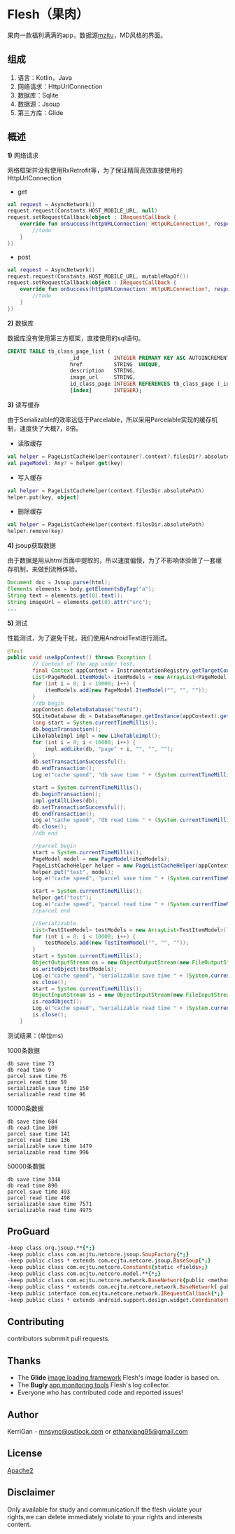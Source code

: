 # Flesh（果肉）

果肉一款福利满满的app，数据源[mzitu][3]，MD风格的界面。

组成
--------
1. 语言：Kotlin，Java
2. 网络请求：HttpUrlConnection
3. 数据库：Sqlite
4. 数据源：Jsoup
5. 第三方库：Glide

概述
--------
**1)** 网络请求

网络框架并没有使用RxRetrofit等，为了保证精简高效直接使用的HttpUrlConnection
+ get 
```kotlin
val request = AsyncNetwork()
request.request(Constants.HOST_MOBILE_URL, null)
request.setRequestCallback(object : IRequestCallback {
    override fun onSuccess(httpURLConnection: HttpURLConnection?, response: String) {
        //todo
    }
})
```
+ post
```kotlin
val request = AsyncNetwork()
request.request(Constants.HOST_MOBILE_URL, mutableMapOf())
request.setRequestCallback(object : IRequestCallback {
    override fun onSuccess(httpURLConnection: HttpURLConnection?, response: String) {
        //todo
    }
})
```
**2)** 数据库

数据库没有使用第三方框架，直接使用的sql语句。
```sql
CREATE TABLE tb_class_page_list ( 
                    _id           INTEGER PRIMARY KEY ASC AUTOINCREMENT,
                    href          STRING  UNIQUE,
                    description   STRING,
                    image_url     STRING,
                    id_class_page INTEGER REFERENCES tb_class_page (_id) ON DELETE CASCADE ON UPDATE CASCADE,
                    [index]       INTEGER);
```
**3)** 读写缓存

由于Serializable的效率远低于Parcelable，所以采用Parcelable实现的缓存机制，速度快了大概7，8倍。
+ 读取缓存
```kotlin
val helper = PageListCacheHelper(container?.context?.filesDir?.absolutePath)
val pageModel: Any? = helper.get(key)
```
+ 写入缓存
```kotlin
val helper = PageListCacheHelper(context.filesDir.absolutePath)
helper.put(key, object)
```
+ 删除缓存
```kotlin
val helper = PageListCacheHelper(context.filesDir.absolutePath)
helper.remove(key)
```
**4)** jsoup获取数据

由于数据是用从html页面中提取的，所以速度偏慢，为了不影响体验做了一套缓存机制，来做到流畅体验。
```java
Document doc = Jsoup.parse(html);
Elements elements = body.getElementsByTag("a");
String text = elements.get(0).text();
String imageUrl = elements.get(0).attr("src");
...
```
**5)** 测试

性能测试，为了避免干扰，我们使用AndroidTest进行测试。
```java
@Test
public void useAppContext() throws Exception {
        // Context of the app under test.
        final Context appContext = InstrumentationRegistry.getTargetContext();
        List<PageModel.ItemModel> itemModels = new ArrayList<PageModel.ItemModel>();
        for (int i = 0; i < 10000; i++) {
            itemModels.add(new PageModel.ItemModel("", "", ""));
        }
        //db begin
        appContext.deleteDatabase("test4");
        SQLiteDatabase db = DatabaseManager.getInstance(appContext).getHelper(appContext, "test4").getWritableDatabase();
        long start = System.currentTimeMillis();
        db.beginTransaction();
        LikeTableImpl impl = new LikeTableImpl();
        for (int i = 0; i < 10000; i++) {
            impl.addLike(db, "page" + i, "", "", "");
        }
        db.setTransactionSuccessful();
        db.endTransaction();
        Log.e("cache speed", "db save time " + (System.currentTimeMillis() - start));

        start = System.currentTimeMillis();
        db.beginTransaction();
        impl.getAllLikes(db);
        db.setTransactionSuccessful();
        db.endTransaction();
        Log.e("cache speed", "db read time " + (System.currentTimeMillis() - start));
        db.close();
        //db end

        //parcel begin
        start = System.currentTimeMillis();
        PageModel model = new PageModel(itemModels);
        PageListCacheHelper helper = new PageListCacheHelper(appContext.getCacheDir().getAbsolutePath());
        helper.put("test", model);
        Log.e("cache speed", "parcel save time " + (System.currentTimeMillis() - start));

        start = System.currentTimeMillis();
        helper.get("test");
        Log.e("cache speed", "parcel read time " + (System.currentTimeMillis() - start));
        //parcel end

        //Serializable
        List<TestItemModel> testModels = new ArrayList<TestItemModel>();
        for (int i = 0; i < 10000; i++) {
            testModels.add(new TestItemModel("", "", ""));
        }
        start = System.currentTimeMillis();
        ObjectOutputStream os = new ObjectOutputStream(new FileOutputStream(new File(appContext.getCacheDir().getAbsolutePath(), "serializable")));
        os.writeObject(testModels);
        Log.e("cache speed", "serializable save time " + (System.currentTimeMillis() - start));
        os.close();
        start = System.currentTimeMillis();
        ObjectInputStream is = new ObjectInputStream(new FileInputStream(new File(appContext.getCacheDir().getAbsolutePath(), "serializable")));
        is.readObject();
        Log.e("cache speed", "serializable read time " + (System.currentTimeMillis() - start));
        is.close();
    }
```
测试结果：(单位ms)

1000条数据
```
db save time 73
db read time 9
parcel save time 76
parcel read time 59
serializable save time 150
serializable read time 96
```
10000条数据
```
db save time 684
db read time 100
parcel save time 141
parcel read time 136
serializable save time 1479
serializable read time 996
```
50000条数据
```
db save time 3348
db read time 890
parcel save time 493
parcel read time 498
serializable save time 7571
serializable read time 4975
```

ProGuard
--------
```pro
-keep class org.jsoup.**{*;}
-keep public class com.ecjtu.netcore.jsoup.SoupFactory{*;}
-keep public class * extends com.ecjtu.netcore.jsoup.BaseSoup{*;}
-keep public class com.ecjtu.netcore.Constants{static <fields>;}
-keep public class com.ecjtu.netcore.model.**{*;}
-keep public class com.ecjtu.netcore.network.BaseNetwork{public <methods>;}
-keep public class * extends com.ecjtu.netcore.network.BaseNetwork{ public <methods>; }
-keep public interface com.ecjtu.netcore.network.IRequestCallback{*;}
-keep public class * extends android.support.design.widget.CoordinatorLayout$Behavior{*;}
```

Contributing
------------
contributors submmit pull requests.

Thanks
------
* The **Glide** [image loading framework][1] Flesh's image loader is based on.
* The **Bugly** [app monitoring tools][2] Flesh's log collector.
* Everyone who has contributed code and reported issues!

Author
------
KerriGan - mnsync@outlook.com or ethanxiang95@gmail.com

License
-------
[Apache2][4]

Disclaimer
---------
Only available for study and communication.If the flesh violate your rights,we can delete immediately violate to your rights and interests content.

[1]: https://github.com/bumptech/glide
[2]: https://bugly.qq.com/v2/
[3]: http://www.mzitu.com
[4]: https://github.com/Kerr1Gan/Flesh/blob/master/LICENSE
